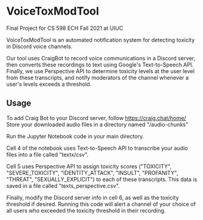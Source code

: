 # VoiceToxModTool
Final Project for CS 598 ECH Fall 2021 at UIUC

VoiceToxModTool is an automated notification system for detecting toxicity in Discord voice channels. 

Our tool uses CraigBot to record voice communications in a Discord server, then converts these recordings to text using Google's Text-to-Speech API. Finally, we use Perspective API to determine toxicity levels at the user level from these transcripts, and notify moderators of the channel whenever a user's levels exceeds a threshold.

## Usage
To add Craig Bot to your Discord server, follow https://craig.chat/home/
Store your downloaded audio files in a directory named "/audio-chunks"

Run the Jupyter Notebook code in your main directory. 

Cell 4 of the notebook uses Text-to-Speech API to transcribe your audio files into a file called "textx/csv".

Cell 5 uses Perspective API to assign toxicity scores ("TOXICITY", "SEVERE_TOXICITY", "IDENTITY_ATTACK", "INSULT", "PROFANITY", "THREAT", "SEXUALLY_EXPLICIT") to each of these transcripts. This data is saved in a file called "texts_perspective.csv".

Finally, modify the Discord server info in cell 6, as well as the toxicity threshold if desired. Running this code will alert a channel of your choice of all users who exceeded the toxicity threshold in their recording.
